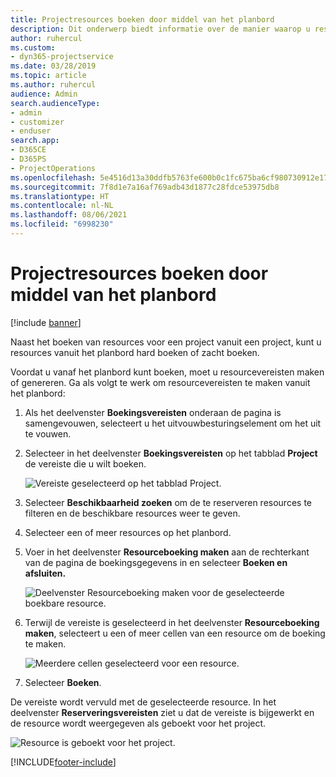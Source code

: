 ```yaml
---
title: Projectresources boeken door middel van het planbord
description: Dit onderwerp biedt informatie over de manier waarop u resources kunt boeken.
author: ruhercul
ms.custom:
- dyn365-projectservice
ms.date: 03/28/2019
ms.topic: article
ms.author: ruhercul
audience: Admin
search.audienceType:
- admin
- customizer
- enduser
search.app:
- D365CE
- D365PS
- ProjectOperations
ms.openlocfilehash: 5e4516d13a30ddfb5763fe600b0c1fc675ba6cf980730912e1795cc3d6f4991f
ms.sourcegitcommit: 7f8d1e7a16af769adb43d1877c28fdce53975db8
ms.translationtype: HT
ms.contentlocale: nl-NL
ms.lasthandoff: 08/06/2021
ms.locfileid: "6998230"
---
```

# <a name="use-the-schedule-board-to-book-project-resources"></a>Projectresources boeken door middel van het planbord

[!include [banner](../includes/psa-now-project-operations.md)]

Naast het boeken van resources voor een project vanuit een project, kunt u resources vanuit het planbord hard boeken of zacht boeken.

Voordat u vanaf het planbord kunt boeken, moet u resourcevereisten maken of genereren. Ga als volgt te werk om resourcevereisten te maken vanuit het planbord:

1. Als het deelvenster **Boekingsvereisten** onderaan de pagina is samengevouwen, selecteert u het uitvouwbesturingselement om het uit te vouwen.
2. Selecteer in het deelvenster **Boekingsvereisten** op het tabblad **Project** de vereiste die u wilt boeken.

    ![Vereiste geselecteerd op het tabblad Project.](media/Resource-Management-image73.png)

3. Selecteer **Beschikbaarheid zoeken** om de te reserveren resources te filteren en de beschikbare resources weer te geven. 
4. Selecteer een of meer resources op het planbord. 
5. Voer in het deelvenster **Resourceboeking maken** aan de rechterkant van de pagina de boekingsgegevens in en selecteer **Boeken en afsluiten.**

    ![Deelvenster Resourceboeking maken voor de geselecteerde boekbare resource.](media/Resource-Management-image74.png)

6. Terwijl de vereiste is geselecteerd in het deelvenster **Resourceboeking maken**, selecteert u een of meer cellen van een resource om de boeking te maken.

    ![Meerdere cellen geselecteerd voor een resource.](media/Resource-Management-image75.png)

7. Selecteer **Boeken**.

De vereiste wordt vervuld met de geselecteerde resource. In het deelvenster **Reserveringsvereisten** ziet u dat de vereiste is bijgewerkt en de resource wordt weergegeven als geboekt voor het project.

![Resource is geboekt voor het project.](media/Resource-Management-image76.png)


[!INCLUDE[footer-include](../includes/footer-banner.md)]